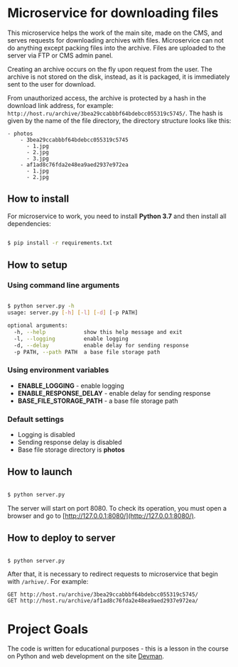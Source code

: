 # Microservice for downloading files

This microservice helps the work of the main site, made on the CMS, and serves requests for downloading archives with files.
Microservice can not do anything except packing files into the archive.
Files are uploaded to the server via FTP or CMS admin panel.

Creating an archive occurs on the fly upon request from the user.
The archive is not stored on the disk, instead, as it is packaged, it is immediately sent to the user for download.

From unauthorized access, the archive is protected by a hash in the download link address, for example: `http://host.ru/archive/3bea29ccabbbf64bdebcc055319c5745/`. 
The hash is given by the name of the file directory, the directory structure looks like this:

```
- photos
    - 3bea29ccabbbf64bdebcc055319c5745
      - 1.jpg
      - 2.jpg
      - 3.jpg
    - af1ad8c76fda2e48ea9aed2937e972ea
      - 1.jpg
      - 2.jpg
```


## How to install

For microservice to work, you need to install **Python 3.7** and then install all dependencies:

```bash

$ pip install -r requirements.txt

```

## How to setup

### Using command line arguments

```bash

$ python server.py -h
usage: server.py [-h] [-l] [-d] [-p PATH]

optional arguments:
  -h, --help            show this help message and exit
  -l, --logging         enable logging
  -d, --delay           enable delay for sending response
  -p PATH, --path PATH  a base file storage path

```

### Using environment variables

* **ENABLE_LOGGING** - enable logging
* **ENABLE_RESPONSE_DELAY** - enable delay for sending response
* **BASE_FILE_STORAGE_PATH** - a base file storage path

### Default settings

* Logging is disabled
* Sending response delay is disabled
* Base file storage directory is **photos**


## How to launch

```bash

$ python server.py

```

The server will start on port 8080. To check its operation, you must open a browser and go to [http://127.0.0.1:8080/](http://127.0.0.1:8080/).

## How to deploy to server

```bash

$ python server.py

```

After that, it is necessary to redirect requests to microservice that begin with `/arhive/`. For example:

```
GET http://host.ru/archive/3bea29ccabbbf64bdebcc055319c5745/
GET http://host.ru/archive/af1ad8c76fda2e48ea9aed2937e972ea/
```

# Project Goals

The code is written for educational purposes - this is a lesson in the course on Python and web development on the site [Devman](https://dvmn.org).